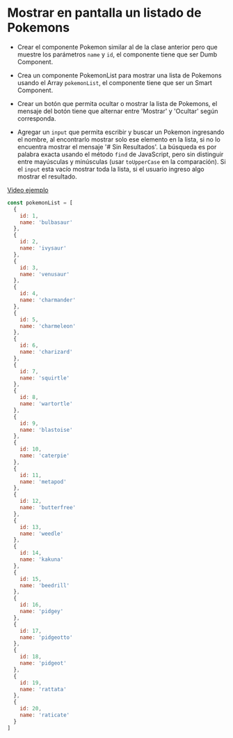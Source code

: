 # Mostrar en pantalla un listado de Pokemons

- Crear el componente Pokemon similar al de la clase anterior pero que muestre los parámetros `name` y `id`, el componente tiene que ser Dumb Component.

- Crea un componente PokemonList para mostrar una lista de Pokemons usando el Array `pokemonList`, el componente tiene que ser un Smart Component.

- Crear un botón que permita ocultar o mostrar la lista de Pokemons, el mensaje del botón tiene que alternar entre 'Mostrar' y 'Ocultar' según corresponda.

- Agregar un `input` que permita escribir y buscar un Pokemon ingresando el nombre, al encontrarlo mostrar solo ese elemento en la lista, si no lo encuentra mostrar el mensaje '# Sin Resultados'. La búsqueda es por palabra exacta usando el método `find` de JavaScript, pero sin distinguir entre mayúsculas y minúsculas (usar `toUpperCase` en la comparación). Si el `input` esta vacío mostrar toda la lista, si el usuario ingreso algo mostrar el resultado.

[Video ejemplo](https://www.useloom.com/share/553d1360f52442c7bee1f3f27ef1857e)

```js
const pokemonList = [
  {
    id: 1,
    name: 'bulbasaur'
  },
  {
    id: 2,
    name: 'ivysaur'
  },
  {
    id: 3,
    name: 'venusaur'
  },
  {
    id: 4,
    name: 'charmander'
  },
  {
    id: 5,
    name: 'charmeleon'
  },
  {
    id: 6,
    name: 'charizard'
  },
  {
    id: 7,
    name: 'squirtle'
  },
  {
    id: 8,
    name: 'wartortle'
  },
  {
    id: 9,
    name: 'blastoise'
  },
  {
    id: 10,
    name: 'caterpie'
  },
  {
    id: 11,
    name: 'metapod'
  },
  {
    id: 12,
    name: 'butterfree'
  },
  {
    id: 13,
    name: 'weedle'
  },
  {
    id: 14,
    name: 'kakuna'
  },
  {
    id: 15,
    name: 'beedrill'
  },
  {
    id: 16,
    name: 'pidgey'
  },
  {
    id: 17,
    name: 'pidgeotto'
  },
  {
    id: 18,
    name: 'pidgeot'
  },
  {
    id: 19,
    name: 'rattata'
  },
  {
    id: 20,
    name: 'raticate'
  }
]
```






